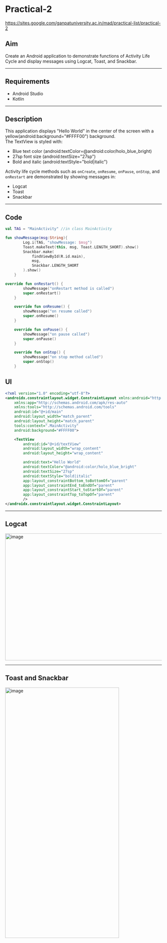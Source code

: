 # Practical-2
https://sites.google.com/ganpatuniversity.ac.in/mad/practical-list/practical-2

## Aim
Create an Android application to demonstrate functions of Activity Life Cycle and display messages using Logcat, Toast, and Snackbar.

---

## Requirements
- Android Studio
- Kotlin

---

## Description
This application displays "Hello World" in the center of the screen with a yellow(android:background="#FFFF00") background.  
The TextView is styled with:
- Blue text color (android:textColor=@android:color/holo_blue_bright) 
- 27sp font size  (android:textSize="27sp")
- Bold and italic  (android:textStyle="bold|italic")

Activity life cycle methods such as `onCreate`, `onResume`, `onPause`, `onStop`, and `onRestart` are demonstrated by showing messages in:
- Logcat  
- Toast  
- Snackbar  

---

## Code

```kotlin
val TAG = "MainActivity" //in class MainActivity

fun showMessage(msg:String){
        Log.i(TAG, "showMessage: $msg")
        Toast.makeText(this, msg, Toast.LENGTH_SHORT).show()
        Snackbar.make(
            findViewById(R.id.main),
            msg,
            Snackbar.LENGTH_SHORT
        ).show()
    }

override fun onRestart() {
        showMessage("onRestart method is called")
        super.onRestart()
    }

    override fun onResume() {
        showMessage("on resume called")
        super.onResume()
    }

    override fun onPause() {
        showMessage("on pause called")
        super.onPause()
    }

    override fun onStop() {
        showMessage("on stop method called")
        super.onStop()
    }

```
## UI

```xml
<?xml version="1.0" encoding="utf-8"?>
<androidx.constraintlayout.widget.ConstraintLayout xmlns:android="http://schemas.android.com/apk/res/android"
    xmlns:app="http://schemas.android.com/apk/res-auto"
    xmlns:tools="http://schemas.android.com/tools"
    android:id="@+id/main"
    android:layout_width="match_parent"
    android:layout_height="match_parent"
    tools:context=".MainActivity"
    android:background="#FFFF00">

    <TextView
        android:id="@+id/textView"
        android:layout_width="wrap_content"
        android:layout_height="wrap_content"

        android:text="Hello World"
        android:textColor="@android:color/holo_blue_bright"
        android:textSize="27sp"
        android:textStyle="bold|italic"
        app:layout_constraintBottom_toBottomOf="parent"
        app:layout_constraintEnd_toEndOf="parent"
        app:layout_constraintStart_toStartOf="parent"
        app:layout_constraintTop_toTopOf="parent"
        />
</androidx.constraintlayout.widget.ConstraintLayout>
```
---

## Logcat
<img width="1383" height="408" alt="image" src="https://github.com/user-attachments/assets/2a3ca4cb-63d4-49f4-82c4-fe36e0d9ed86" />

---

## Toast and Snackbar
<img width="366" height="805" alt="image" src="https://github.com/user-attachments/assets/61a68dde-e2c1-4dd8-9e9d-728b353ba757" />
